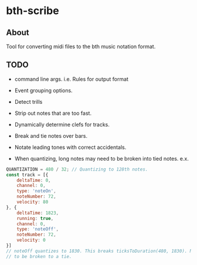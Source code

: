 # bth-scribe

About
-----
Tool for converting midi files to the bth music notation format.

TODO
----
- command line args. i.e. Rules for output format
- Event grouping options.
- Detect trills
- Strip out notes that are too fast.
- Dynamically determine clefs for tracks.
- Break and tie notes over bars.
- Notate leading tones with correct accidentals.

- When quantizing, long notes may need to be broken into tied notes. e.x.
```javascript
QUANTIZATION = 480 / 32; // Quantizing to 128th notes.
const track = [{
    deltaTime: 0,
    channel: 0,
    type: 'noteOn',
    noteNumber: 72,
    velocity: 80
}, {
    deltaTime: 1823,
    running: true,
    channel: 0,
    type: 'noteOff',
    noteNumber: 72,
    velocity: 0
}]
// noteOff quantizes to 1830. This breaks ticksToDuration(480, 1830). Note needs.
// to be broken to a tie.
```
